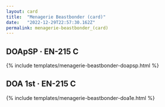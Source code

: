 ```yaml
---
layout: card
title:  "Menagerie Beastbonder (card)"
date:   "2022-12-29T22:57:30.162Z"
permalink: menagerie-beastbonder_(card)
---
```


## DOApSP &middot; EN-215 C

{% include templates/menagerie-beastbonder-doapsp.html %}


## DOA 1st &middot; EN-215 C

{% include templates/menagerie-beastbonder-doa1e.html %}
